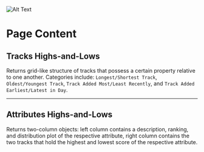![Alt Text](https://media.giphy.com/media/wl5eQctHnu3cfe8XQB/giphy.gif)

# Page Content

## Tracks Highs-and-Lows

Returns grid-like structure of tracks that possess a certain property relative to one another. Categories include: `Longest/Shortest Track`, `Oldest/Youngest Track`, `Track Added Most/Least Recently`, and `Track Added Earliest/Latest in Day`.

---

## Attributes Highs-and-Lows

Returns two-column objects: left column contains a description, ranking, and distribution plot of the respective attribute, right column contains the two tracks that hold the highest and lowest score of the respective attribute.
